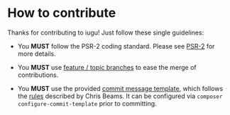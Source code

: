 # How to contribute

Thanks for contributing to iugu! Just follow these single guidelines:
- You __MUST__ follow the PSR-2 coding standard. Please see [PSR-2](http://www.php-fig.org/psr/psr-2/) for more details.

- You __MUST__ use [feature / topic branches](https://git-scm.com/book/en/v2/Git-Branching-Branching-Workflows) to ease the merge of contributions.

- You __MUST__ use the provided [commit message template](.gitmessage), which follows the [rules](http://chris.beams.io/posts/git-commit/) described by Chris Beams. It can be configured via `composer configure-commit-template` prior to committing.

